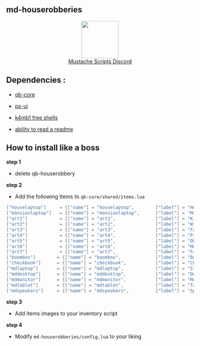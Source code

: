 ## md-houserobberies

<div align="center">
  <a href="https://discord.gg/sAMzrB4DDx">
    <img align="center" src="https://cdn.discordapp.com/attachments/1164709522691076120/1185676859363557457/Discord_logo.svg.png?ex=65907aa0&is=657e05a0&hm=dd2a8924c3a3d84507747ab2bac036e5fc219c697e084c9aa13ba468ff725bde&" width="100">
  </a><br>
  <a href="https://discord.gg/sAMzrB4DDx">Mustache Scripts Discord</a><br>
</div>


## Dependencies :

- [qb-core](https://github.com/qbcore-framework/qb-core)

- [ps-ui](https://github.com/Project-Sloth/ps-ui)

- [k4mb1 free shells](https://forum.cfx.re/t/free-props-starter-shells-for-housing-scripts/4826922)

- [ability to read a readme](https://www.hookedonphonics.com/)

## How to install like a boss
**step 1**

- delete qb-houserobbery

**step 2**

- Add the following Items to `qb-core/shared/items.lua`

```lua
["houselaptop"] 	= {["name"] = "houselaptop",        ["label"] = "House Hacking Laptop",	 	["weight"] = 1200, 		["type"] = "item", 		["image"] = "houselaptop.png", 		["unique"] = false, 		["useable"] = true, 	["shouldClose"] = true,   	["combinable"] = nil,   ["description"] = ""},
["mansionlaptop"] 	= {["name"] = "mansionlaptop",      ["label"] = "Mansion Hacking Laptop",	["weight"] = 1100, 		["type"] = "item", 		["image"] = "mansionlaptop.png", 	["unique"] = false, 		["useable"] = true, 	["shouldClose"] = true,   	["combinable"] = nil,   ["description"] = ""},
["art1"] 		 	= {["name"] = "art1",        		["label"] = "Kitty Sleeping Art",	 	["weight"] = 2500, 		["type"] = "item", 		["image"] = "art1.png", 			["unique"] = false, 		["useable"] = true, 	["shouldClose"] = true,   	["combinable"] = nil,   ["description"] = ""},
["art2"] 		 	= {["name"] = "art2",        		["label"] = "Wide Eye Kitty Art",	 	["weight"] = 2500, 		["type"] = "item", 		["image"] = "art2.png", 			["unique"] = false, 		["useable"] = true, 	["shouldClose"] = true,   	["combinable"] = nil,   ["description"] = ""},
["art3"] 		 	= {["name"] = "art3",        		["label"] = "Fancy Kitty Art",	 		["weight"] = 2500, 		["type"] = "item", 		["image"] = "art3.png", 			["unique"] = false, 		["useable"] = true, 	["shouldClose"] = true,   	["combinable"] = nil,   ["description"] = ""},
["art4"] 		 	= {["name"] = "art4",        		["label"] = "Presidential Kitty Art",	["weight"] = 2500, 		["type"] = "item", 		["image"] = "art4.png", 			["unique"] = false, 		["useable"] = true, 	["shouldClose"] = true,   	["combinable"] = nil,   ["description"] = ""},
["art5"] 		 	= {["name"] = "art5",        		["label"] = "Obi Jesus Painting",	 	["weight"] = 2500, 		["type"] = "item", 		["image"] = "art5.png", 			["unique"] = false, 		["useable"] = true, 	["shouldClose"] = true,   	["combinable"] = nil,   ["description"] = ""},
["art6"] 		 	= {["name"] = "art6",        		["label"] = "Merp Kitty Art",	 		["weight"] = 2500, 		["type"] = "item", 		["image"] = "art6.png", 			["unique"] = false, 		["useable"] = true, 	["shouldClose"] = true,   	["combinable"] = nil,   ["description"] = ""},
["art7"] 		 	= {["name"] = "art7",        		["label"] = "Family Portait",	 		["weight"] = 2500, 		["type"] = "item", 		["image"] = "art7.png", 			["unique"] = false, 		["useable"] = true, 	["shouldClose"] = true,   	["combinable"] = nil,   ["description"] = ""},
["boombox"] 	   = {["name"] = "boombox",        		["label"] = "Boom Box",	 				["weight"] = 2500, 		["type"] = "item", 		["image"] = "boombox.png", 			["unique"] = false, 		["useable"] = true, 	["shouldClose"] = true,   	["combinable"] = nil,   ["description"] = ""},
["checkbook"] 	   = {["name"] = "checkbook",        	["label"] = "Check Book",	 			["weight"] = 2500, 		["type"] = "item", 		["image"] = "checkbook.png", 		["unique"] = false, 		["useable"] = true, 	["shouldClose"] = true,   	["combinable"] = nil,   ["description"] = ""},
["mdlaptop"] 	   = {["name"] = "mdlaptop",        	["label"] = "Slow Laptop",	 			["weight"] = 2500, 		["type"] = "item", 		["image"] = "laptop.png", 			["unique"] = false, 		["useable"] = true, 	["shouldClose"] = true,   	["combinable"] = nil,   ["description"] = ""},
["mddesktop"] 	   = {["name"] = "mddesktop",        	["label"] = "Desktop",	 				["weight"] = 2500, 		["type"] = "item", 		["image"] = "mddesktop.png", 		["unique"] = false, 		["useable"] = true, 	["shouldClose"] = true,   	["combinable"] = nil,   ["description"] = ""},
["mdmonitor"] 	   = {["name"] = "mdmonitor",        	["label"] = "Monitor",	 				["weight"] = 2500, 		["type"] = "item", 		["image"] = "mansionlaptop.png", 	["unique"] = false, 		["useable"] = true, 	["shouldClose"] = true,   	["combinable"] = nil,   ["description"] = ""},
["mdtablet"] 	   = {["name"] = "mdtablet",        	["label"] = "Tablet",	 				["weight"] = 2500, 		["type"] = "item", 		["image"] = "mdtablet.png", 		["unique"] = false, 		["useable"] = true, 	["shouldClose"] = true,   	["combinable"] = nil,   ["description"] = ""},
["mdspeakers"] 	   = {["name"] = "mdspeakers",        	["label"] = "Speakers",	 				["weight"] = 2500, 		["type"] = "item", 		["image"] = "speaker.png", 			["unique"] = false, 		["useable"] = true, 	["shouldClose"] = true,   	["combinable"] = nil,   ["description"] = ""},


```
**step 3**

- Add items images to your inventory script 



**step 4**

- Modify `md-houserobberies/config.lua` to your liking


